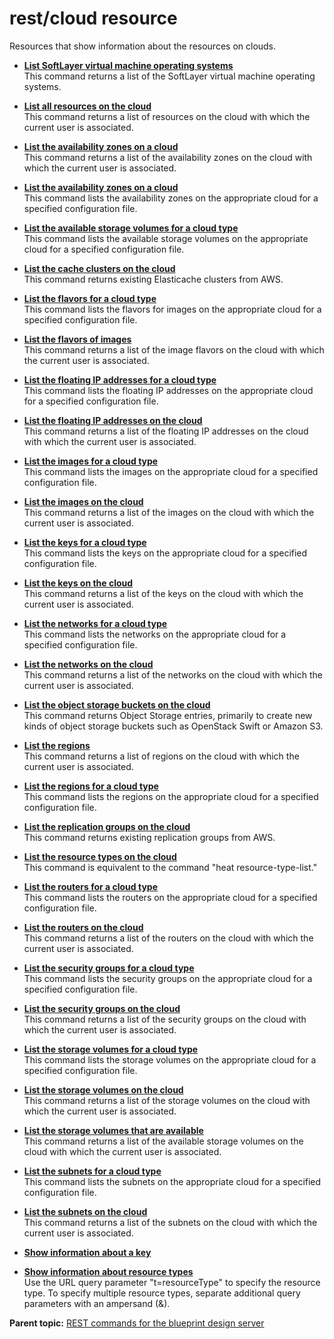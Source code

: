 # rest/cloud resource

Resources that show information about the resources on clouds.

-   **[List SoftLayer virtual machine operating systems](../../com.edt.api.doc/topics/rest_cloud_resources_vmoperatingsystems_get.md)**  
This command returns a list of the SoftLayer virtual machine operating systems.
-   **[List all resources on the cloud](../../com.edt.api.doc/topics/rest_cloud_resources_get.md)**  
This command returns a list of resources on the cloud with which the current user is associated.
-   **[List the availability zones on a cloud](../../com.edt.api.doc/topics/rest_cloud_resources_availabilityzones_get.md)**  
This command returns a list of the availability zones on the cloud with which the current user is associated.
-   **[List the availability zones on a cloud](../../com.edt.api.doc/topics/rest_cloud_resources_availabilityzones_bp_conf_get.md)**  
This command lists the availability zones on the appropriate cloud for a specified configuration file.
-   **[List the available storage volumes for a cloud type](../../com.edt.api.doc/topics/rest_cloud_resources_volumes_available_bp_conf_get.md)**  
This command lists the available storage volumes on the appropriate cloud for a specified configuration file.
-   **[List the cache clusters on the cloud](../../com.edt.api.doc/topics/rest_cloud_resources_cache_clusters_get.md)**  
This command returns existing Elasticache clusters from AWS.
-   **[List the flavors for a cloud type](../../com.edt.api.doc/topics/rest_cloud_resources_flavors_bp_conf_get.md)**  
This command lists the flavors for images on the appropriate cloud for a specified configuration file.
-   **[List the flavors of images](../../com.edt.api.doc/topics/rest_cloud_resources_flavors_get.md)**  
This command returns a list of the image flavors on the cloud with which the current user is associated.
-   **[List the floating IP addresses for a cloud type](../../com.edt.api.doc/topics/rest_cloud_resources_floatingips_bp_conf_get.md)**  
This command lists the floating IP addresses on the appropriate cloud for a specified configuration file.
-   **[List the floating IP addresses on the cloud](../../com.edt.api.doc/topics/rest_cloud_resources_floatingips_get.md)**  
This command returns a list of the floating IP addresses on the cloud with which the current user is associated.
-   **[List the images for a cloud type](../../com.edt.api.doc/topics/rest_cloud_resources_images_bp_conf_get.md)**  
This command lists the images on the appropriate cloud for a specified configuration file.
-   **[List the images on the cloud](../../com.edt.api.doc/topics/rest_cloud_resources_images_get.md)**  
This command returns a list of the images on the cloud with which the current user is associated.
-   **[List the keys for a cloud type](../../com.edt.api.doc/topics/rest_cloud_resources_keypairs_bp_conf_get.md)**  
This command lists the keys on the appropriate cloud for a specified configuration file.
-   **[List the keys on the cloud](../../com.edt.api.doc/topics/rest_cloud_resources_keypairs_get.md)**  
This command returns a list of the keys on the cloud with which the current user is associated.
-   **[List the networks for a cloud type](../../com.edt.api.doc/topics/rest_cloud_resources_networks_bp_conf_get.md)**  
This command lists the networks on the appropriate cloud for a specified configuration file.
-   **[List the networks on the cloud](../../com.edt.api.doc/topics/rest_cloud_resources_networks_get.md)**  
This command returns a list of the networks on the cloud with which the current user is associated.
-   **[List the object storage buckets on the cloud](../../com.edt.api.doc/topics/rest_cloud_resources_objectbuckets_get.md)**  
This command returns Object Storage entries, primarily to create new kinds of object storage buckets such as OpenStack Swift or Amazon S3.
-   **[List the regions](../../com.edt.api.doc/topics/rest_cloud_resources_regions_get.md)**  
This command returns a list of regions on the cloud with which the current user is associated.
-   **[List the regions for a cloud type](../../com.edt.api.doc/topics/rest_cloud_resources_regions_bp_conf_get.md)**  
This command lists the regions on the appropriate cloud for a specified configuration file.
-   **[List the replication groups on the cloud](../../com.edt.api.doc/topics/rest_cloud_resources_replication_groups_get.md)**  
This command returns existing replication groups from AWS.
-   **[List the resource types on the cloud](../../com.edt.api.doc/topics/rest_cloud_resourcestypes_get.md)**  
This command is equivalent to the command "heat resource-type-list."
-   **[List the routers for a cloud type](../../com.edt.api.doc/topics/rest_cloud_resources_routers_bp_conf_get.md)**  
This command lists the routers on the appropriate cloud for a specified configuration file.
-   **[List the routers on the cloud](../../com.edt.api.doc/topics/rest_cloud_resources_routers_get.md)**  
This command returns a list of the routers on the cloud with which the current user is associated.
-   **[List the security groups for a cloud type](../../com.edt.api.doc/topics/rest_cloud_resources_securitygroups_bp_conf_get.md)**  
This command lists the security groups on the appropriate cloud for a specified configuration file.
-   **[List the security groups on the cloud](../../com.edt.api.doc/topics/rest_cloud_resources_securitygroups_get.md)**  
This command returns a list of the security groups on the cloud with which the current user is associated.
-   **[List the storage volumes for a cloud type](../../com.edt.api.doc/topics/rest_cloud_resources_volumes_bp_conf_get.md)**  
This command lists the storage volumes on the appropriate cloud for a specified configuration file.
-   **[List the storage volumes on the cloud](../../com.edt.api.doc/topics/rest_cloud_resources_volumes_get.md)**  
This command returns a list of the storage volumes on the cloud with which the current user is associated.
-   **[List the storage volumes that are available](../../com.edt.api.doc/topics/rest_cloud_resources_volumes_available_get.md)**  
This command returns a list of the available storage volumes on the cloud with which the current user is associated.
-   **[List the subnets for a cloud type](../../com.edt.api.doc/topics/rest_cloud_resources_subnets_bp_conf_get.md)**  
This command lists the subnets on the appropriate cloud for a specified configuration file.
-   **[List the subnets on the cloud](../../com.edt.api.doc/topics/rest_cloud_resources_subnets_get.md)**  
This command returns a list of the subnets on the cloud with which the current user is associated.
-   **[Show information about a key](../../com.edt.api.doc/topics/rest_cloud_resources_keypair_id_get.md)**  

-   **[Show information about resource types](../../com.edt.api.doc/topics/rest_cloud_resourcesattributes_get.md)**  
Use the URL query parameter "t=resourceType" to specify the resource type. To specify multiple resource types, separate additional query parameters with an ampersand \(&\).

**Parent topic:** [REST commands for the blueprint design server](../../com.udeploy.reference.doc/topics/rest_api_ref_commands_edt.md)

